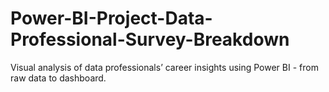 # Power-BI-Project-Data-Professional-Survey-Breakdown
Visual analysis of data professionals’ career insights using Power BI - from raw data to dashboard.
